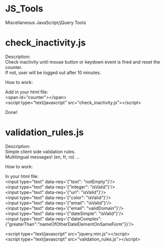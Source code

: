 JS_Tools
========
Miscellaneous JavaScript/jQuery Tools



check_inactivity.js
===================
Description:<br> 
Check inactivity until mouse button or keydown event is fired and reset the counter.<br>
If not, user will be logged out after 10 minutes.

How to work:

Add in your html file:<br>
&lt;span id="counter"&gt;&lt;/span&gt;<br>
&lt;script type="text/javascript" src="check_inactivity.js"&gt;&lt;/script&gt;<br>

Done!


validation_rules.js
===================
Description:<br>
Simple client side validation rules. <br>
Multilingual messages! (en, fr, ro) ...


How to work:

In your html file: <br>
&lt;input type="text" data-req='{"text": "notEmpty"}'/&gt;<br>
&lt;input type="text" data-req='{"integer": "isValid"}'/&gt;<br>
&lt;input type="text" data-req='{"url": "isValid"}'/&gt;<br>
&lt;input type="text" data-req='{"color": "isValid"}'/&gt;<br>
&lt;input type="text" data-req='{"email": "isValid"}'/&gt;<br>
&lt;input type="text" data-req='{"email": "validDomain"}'/&gt;<br>
&lt;input type="text" data-req='{"dateSimple": "isValid"}'/&gt;<br>
&lt;input type="text" data-req='{"dateComplex": {"greaterThan":"nameOfOtherDateElementOnSameForm"}}'/&gt;<br>

&lt;script type="text/javascript" src="jquery.min.js"&gt;&lt;/script&gt;<br>
&lt;script type="text/javascript" src="validation_rules.js"&gt;&lt;/script&gt;<br>
